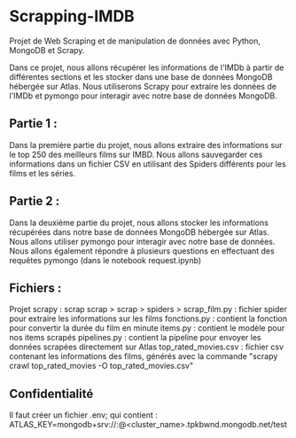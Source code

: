 # Scrapping-IMDB

Projet de Web Scraping et de manipulation de données avec Python, MongoDB et Scrapy.

Dans ce projet, nous allons récupérer les informations de l'IMDb à partir de différentes sections et les stocker dans une base de données MongoDB hébergée sur Atlas. Nous utiliserons Scrapy pour extraire les données de l'IMDb et pymongo pour interagir avec notre base de données MongoDB.

## Partie 1 :
Dans la première partie du projet, nous allons extraire des informations sur le top 250 des meilleurs films sur IMBD.
Nous allons sauvegarder ces informations dans un fichier CSV en utilisant des Spiders différents pour les films et les séries.

## Partie 2 : 
Dans la deuxième partie du projet, nous allons stocker les informations récupérées dans notre base de données MongoDB hébergée sur Atlas. Nous allons utiliser pymongo pour interagir avec notre base de données. Nous allons également répondre à plusieurs questions en effectuant des requêtes pymongo (dans le notebook request.ipynb)

## Fichiers :
Projet scrapy : scrap
    scrap > scrap > spiders > scrap_film.py : fichier spider pour extraire les informations sur les films
                    fonctions.py : contient la fonction pour convertir la durée du film en minute
                    items.py : contient le modèle pour nos items scrapés
                    pipelines.py : contient la pipeline pour envoyer les données scrapées directement sur Atlas
                    top_rated_movies.csv : fichier csv contenant les informations des films, générés avec la commande "scrapy crawl top_rated_movies -O top_rated_movies.csv"



## Confidentialité
Il faut créer un fichier .env; qui contient :
ATLAS_KEY=mongodb+srv://<username>:<password>@<cluster_name>.tpkbwnd.mongodb.net/test
